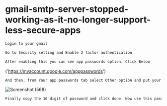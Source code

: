 # gmail-smtp-server-stopped-working-as-it-no-longer-support-less-secure-apps


```bash
Login to your gmail
```

```bash
Go to Security setting and Enable 2 factor authentication
```
```bash
After enabling this you can see app passwords option. Click Below
```
('https://myaccount.google.com/apppasswords')
```bash
And then, from Your app passwords tab select Other option and put your app name and click GENERATE button to get new app password.
```
![Screenshot (568)](https://user-images.githubusercontent.com/34247973/228238957-f55be83d-0708-459a-9588-65d0096c5c63.png)

```bash
Finally copy the 16 digit of password and click done. Now use this password instead of email password to send mail via your app.
```
